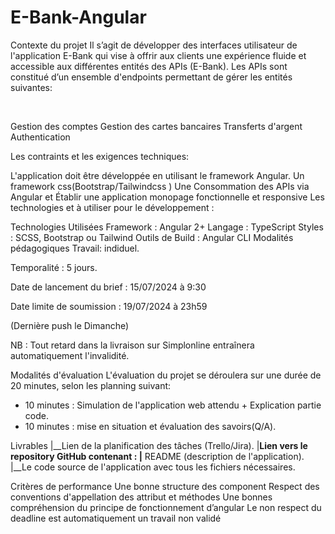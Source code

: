 # E-Bank-Angular
Contexte du projet
Il s’agit de développer des interfaces utilisateur de l'application E-Bank qui vise à offrir aux clients une expérience fluide et accessible aux différentes entités des APIs (E-Bank). Les APIs sont constitué d’un ensemble d'endpoints permettant de gérer les entités suivantes:

​

Gestion des comptes
Gestion des cartes bancaires
Transferts d'argent
Authentication
​

Les contraints et les exigences techniques:

L'application doit être développée en utilisant le framework Angular.
Un framework css(Bootstrap/Tailwindcss )
Une Consommation des APIs via Angular et Établir une application monopage fonctionnelle et responsive
Les technologies et à utiliser pour le développement :

Technologies Utilisées Framework : Angular 2+
Langage : TypeScript
Styles : SCSS, Bootstrap ou Tailwind
Outils de Build : Angular CLI
Modalités pédagogiques
Travail: indiduel.

Temporalité : 5 jours.

Date de lancement du brief : 15/07/2024 à 9:30

Date limite de soumission : 19/07/2024 à 23h59

(Dernière push le Dimanche)

NB : Tout retard dans la livraison sur Simplonline entraînera automatiquement l'invalidité.

Modalités d'évaluation
L'évaluation du projet se déroulera  sur une durée de 20 minutes, selon les planning suivant:
 - 10 minutes : Simulation de l'application web attendu + Explication partie code.
 - 10 minutes : mise en situation et évaluation des savoirs(Q/A).

Livrables
|__Lien de la planification des tâches (Trello/Jira).
|__Lien vers le repository GitHub contenant :
   |__ README (description de l'application).
     |__Le code source de l'application avec tous les fichiers nécessaires.

Critères de performance
Une bonne structure des component
Respect des conventions d'appellation des attribut et méthodes
Une bonnes compréhension du principe de fonctionnement d’angular
Le non respect du deadline est automatiquement un travail non validé
